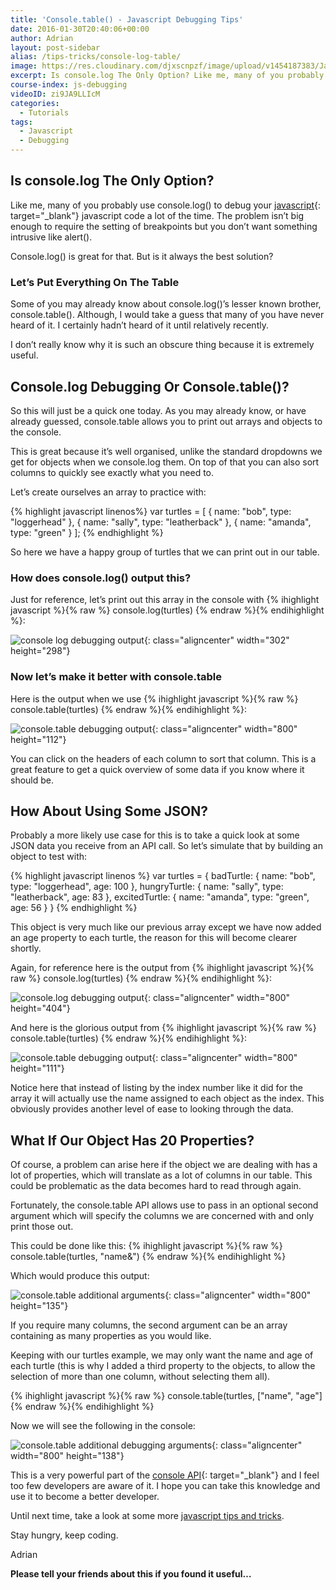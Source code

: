 ```yaml
---
title: 'Console.table() - Javascript Debugging Tips'
date: 2016-01-30T20:40:06+00:00
author: Adrian
layout: post-sidebar
alias: /tips-tricks/console-log-table/
image: https://res.cloudinary.com/djxscnpzf/image/upload/v1454187383/JavaScript-DebuggngTip_yremrj.jpg
excerpt: Is console.log The Only Option? Like me, many of you probably use console.log() to debug your javascript code a lot of the time. The problem isn’t big enough to require the setting of breakpoints
course-index: js-debugging
videoID: zi9JA9LLIcM
categories:
  - Tutorials
tags:
  - Javascript
  - Debugging
---
```

## Is console.log The Only Option?

Like me, many of you probably use console.log() to debug your [javascript]({{site.baseurl}}/tags/javascript/){: target="_blank"}<!--_--> javascript</a> code a lot of the time. The problem isn&#8217;t big enough to require the setting of breakpoints <!--more-->but you don&#8217;t want something intrusive like alert().

Console.log() is great for that. But is it always the best solution?

### Let&#8217;s Put Everything On The Table

Some of you may already know about console.log()&#8217;s lesser known brother, console.table(). Although, I would take a guess that many of you have never heard of it. I certainly hadn&#8217;t heard of it until relatively recently.

I don&#8217;t really know why it is such an obscure thing because it is extremely useful.

## Console.log Debugging Or Console.table()?

So this will just be a quick one today. As you may already know, or have already guessed, console.table allows you to print out arrays and objects to the console.

This is great because it&#8217;s well organised, unlike the standard dropdowns we get for objects when we console.log them. On top of that you can also sort columns to quickly see exactly what you need to.

Let&#8217;s create ourselves an array to practice with:

{% highlight javascript linenos%}
var turtles = [
    {
        name: "bob",
        type: "loggerhead"
    },
    {
        name: "sally",
        type: "leatherback"
    },
    {
        name: "amanda",
        type: "green"
    }
];
{% endhighlight %}

So here we have a happy group of turtles that we can print out in our table.

### How does console.log() output this?

Just for reference, let&#8217;s print out this array in the console with 
{% ihighlight javascript %}{% raw %}
console.log(turtles)
{% endraw %}{% endihighlight %}:

![console log debugging output](https://res.cloudinary.com/djxscnpzf/image/upload/v1454185790/console-log-turtles_uc5yv2.jpg){: class="aligncenter" width="302" height="298"}

### Now let&#8217;s make it better with console.table

Here is the output when we use 
{% ihighlight javascript %}{% raw %}
console.table(turtles)
{% endraw %}{% endihighlight %}: 

![console.table debugging output](https://res.cloudinary.com/djxscnpzf/image/upload/c_scale,w_800/v1454185828/console-table-turtles_ciu374.jpg){: class="aligncenter" width="800" height="112"}

You can click on the headers of each column to sort that column. This is a great feature to get a quick overview of some data if you know where it should be.

## How About Using Some JSON?

Probably a more likely use case for this is to take a quick look at some JSON data you receive from an API call. So let&#8217;s simulate that by building an object to test with:

{% highlight javascript linenos %}
var turtles = {
    badTurtle: {
        name: "bob",
        type: "loggerhead",
        age: 100
    },
    hungryTurtle: {
        name: "sally",
        type: "leatherback",
        age: 83
    },
    excitedTurtle: {
        name: "amanda",
        type: "green",
        age: 56
    }
}
{% endhighlight %}

This object is very much like our previous array except we have now added an age property to each turtle, the reason for this will become clearer shortly.

Again, for reference here is the output from 
{% ihighlight javascript %}{% raw %}
console.log(turtles)
{% endraw %}{% endihighlight %}: 

![console.log debugging output](https://res.cloudinary.com/djxscnpzf/image/upload/c_scale,w_800/v1454185811/console-log-turtles-object_qj8no9.jpg){: class="aligncenter" width="800" height="404"}

And here is the glorious output from 
{% ihighlight javascript %}{% raw %}
console.table(turtles)
{% endraw %}{% endihighlight %}:

![console.table debugging output](https://res.cloudinary.com/djxscnpzf/image/upload/c_scale,w_800/v1454185886/console-table-turtles-object_vcou1u.jpg){: class="aligncenter" width="800" height="111"}

Notice here that instead of listing by the index number like it did for the array it will actually use the name assigned to each object as the index. This obviously provides another level of ease to looking through the data.

## What If Our Object Has 20 Properties?

Of course, a problem can arise here if the object we are dealing with has a lot of properties, which will translate as a lot of columns in our table. This could be problematic as the data becomes hard to read through again.

Fortunately, the console.table API allows use to pass in an optional second argument which will specify the columns we are concerned with and only print those out.

This could be done like this: 
{% ihighlight javascript %}{% raw %}
console.table(turtles, "name&")
{% endraw %}{% endihighlight %}

Which would produce this output:

![console.table additional arguments](https://res.cloudinary.com/djxscnpzf/image/upload/c_scale,w_800/v1454185844/console-table-turtles-name_n1shsk.jpg){: class="aligncenter" width="800" height="135"}

If you require many columns, the second argument can be an array containing as many properties as you would like.

Keeping with our turtles example, we may only want the name and age of each turtle (this is why I added a third property to the objects, to allow the selection of more than one column, without selecting them all).

{% ihighlight javascript %}{% raw %}
console.table(turtles, ["name", "age"]
{% endraw %}{% endihighlight %}

Now we will see the following in the console:

![console.table additional debugging arguments](https://res.cloudinary.com/djxscnpzf/image/upload/c_scale,w_800/v1454185863/console-table-turtles-name-age_a216it.jpg){: class="aligncenter" width="800" height="138"}

This is a very powerful part of the [console API](https://developer.mozilla.org/en/docs/Web/API/console){: target="_blank"}<!--_--> and I feel too few developers are aware of it. I hope you can take this knowledge and use it to become a better developer.

Until next time, take a look at some more [javascript tips and tricks]({{site.baseurl}}/tags/javascript/).

Stay hungry, keep coding.

Adrian

**Please tell your friends about this if you found it useful&#8230;**
